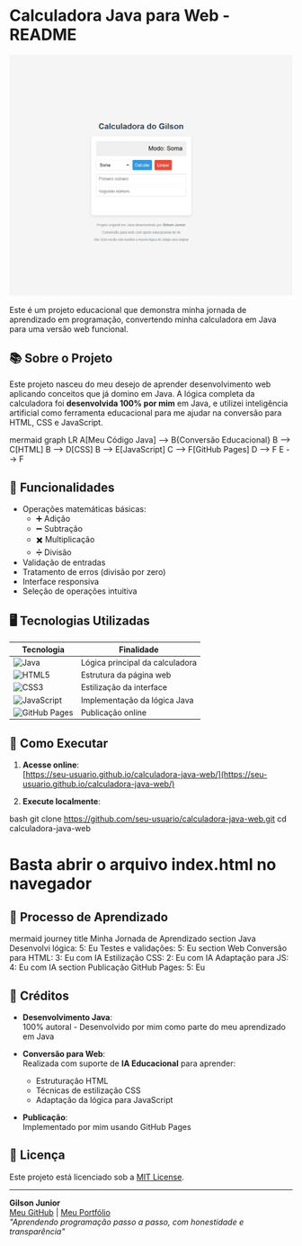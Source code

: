 # Calculadora Java para Web - README

![Calculadora Preview](https://github.com/GilsonJRV/calculadora-java-web/blob/main/Foto%20calculadora.png?raw=true) <!-- Adicione uma imagem real depois -->

Este é um projeto educacional que demonstra minha jornada de aprendizado em programação, convertendo minha calculadora em Java para uma versão web funcional.

## 📚 Sobre o Projeto

Este projeto nasceu do meu desejo de aprender desenvolvimento web aplicando conceitos que já domino em Java. A lógica completa da calculadora foi **desenvolvida 100% por mim** em Java, e utilizei inteligência artificial como ferramenta educacional para me ajudar na conversão para HTML, CSS e JavaScript.

mermaid
graph LR
    A[Meu Código Java] --> B{Conversão Educacional}
    B --> C[HTML]
    B --> D[CSS]
    B --> E[JavaScript]
    C --> F[GitHub Pages]
    D --> F
    E --> F


## 🧩 Funcionalidades

- Operações matemáticas básicas:
  - ➕ Adição
  - ➖ Subtração
  - ✖️ Multiplicação
  - ➗ Divisão
- Validação de entradas
- Tratamento de erros (divisão por zero)
- Interface responsiva
- Seleção de operações intuitiva

## 🖥️ Tecnologias Utilizadas

| Tecnologia | Finalidade |
|------------|------------|
| ![Java](https://img.shields.io/badge/Java-Original-orange?logo=java) | Lógica principal da calculadora |
| ![HTML5](https://img.shields.io/badge/HTML5-Estrutura-blue?logo=html5) | Estrutura da página web |
| ![CSS3](https://img.shields.io/badge/CSS3-Estilos-blue?logo=css3) | Estilização da interface |
| ![JavaScript](https://img.shields.io/badge/JavaScript-Funcionalidades-yellow?logo=javascript) | Implementação da lógica Java |
| ![GitHub Pages](https://img.shields.io/badge/GitHub_Pages-Hospedagem-lightgrey?logo=github) | Publicação online |

## 🚀 Como Executar

1. **Acesse online**:  
   [https://seu-usuario.github.io/calculadora-java-web/](https://seu-usuario.github.io/calculadora-java-web/)

2. **Execute localmente**:
   
bash
   git clone https://github.com/seu-usuario/calculadora-java-web.git
   cd calculadora-java-web
   # Basta abrir o arquivo index.html no navegador


## 🧠 Processo de Aprendizado

mermaid
journey
    title Minha Jornada de Aprendizado
    section Java
      Desenvolvi lógica: 5: Eu
      Testes e validações: 5: Eu
    section Web
      Conversão para HTML: 3: Eu com IA
      Estilização CSS: 2: Eu com IA
      Adaptação para JS: 4: Eu com IA
    section Publicação
      GitHub Pages: 5: Eu


## 👏 Créditos

- **Desenvolvimento Java**:  
  100% autoral - Desenvolvido por mim como parte do meu aprendizado em Java

- **Conversão para Web**:  
  Realizada com suporte de **IA Educacional** para aprender:
  - Estruturação HTML
  - Técnicas de estilização CSS
  - Adaptação da lógica para JavaScript

- **Publicação**:  
  Implementado por mim usando GitHub Pages

## 📜 Licença

Este projeto está licenciado sob a [MIT License](LICENSE).

---

**Gilson Junior**  
[Meu GitHub](https://github.com/seu-usuario) | [Meu Portfólio](#)  
*"Aprendendo programação passo a passo, com honestidade e transparência"*
